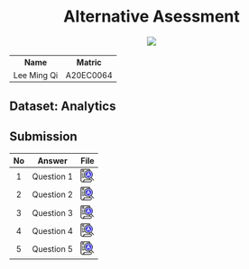 <h1 align='center'>Alternative Asessment</h1>

<p align="center">
  <img height=200px src="https://github.com/drshahizan/SECP3843/assets/95162273/86aaad5f-5271-4be7-93f2-62c39771ca49">
</p>

<table align='center'>

  <tr>
    <th>Name</th>
    <th>Matric</th>
  </tr>
  <tr>
    <td>Lee Ming Qi</td>
    <td>A20EC0064</td>
  </tr>
</table>

## Dataset: Analytics

## Submission

| No | Answer | File |
| :-----: | ----- | :------: |
| 1 | Question 1 | <a href="./questions 1/answerQ1.md"><img src="../../images/answer.png" width="24px" height="24px"></a> |
| 2 | Question 2 | <a href="./questions 2/answerQ2.md"><img src="../../images/answer.png" width="24px" height="24px"></a> |
| 3 | Question 3 | <a href="./questions 3/answerQ3.md"><img src="../../images/answer.png" width="24px" height="24px"></a> |
| 4 | Question 4 | <a href="./questions 4/answerQ4.md"><img src="../../images/answer.png" width="24px" height="24px"></a> |
| 5 | Question 5 | <a href="./questions 5/answerQ5.md"><img src="../../images/answer.png" width="24px" height="24px"></a> |

